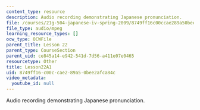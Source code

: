 ```yaml
---
content_type: resource
description: Audio recording demonstrating Japanese pronunciation.
file: /courses/21g-504-japanese-iv-spring-2009/8749ff16c00ccae289a50bee2afca84c_Lesson22A1.mp3
file_type: audio/mpeg
learning_resource_types: []
ocw_type: OCWFile
parent_title: Lesson 22
parent_type: CourseSection
parent_uid: ce845a14-e942-541d-7d56-a411e07e0465
resourcetype: Other
title: Lesson22A1
uid: 8749ff16-c00c-cae2-89a5-0bee2afca84c
video_metadata:
  youtube_id: null
---
```

Audio recording demonstrating Japanese pronunciation.

